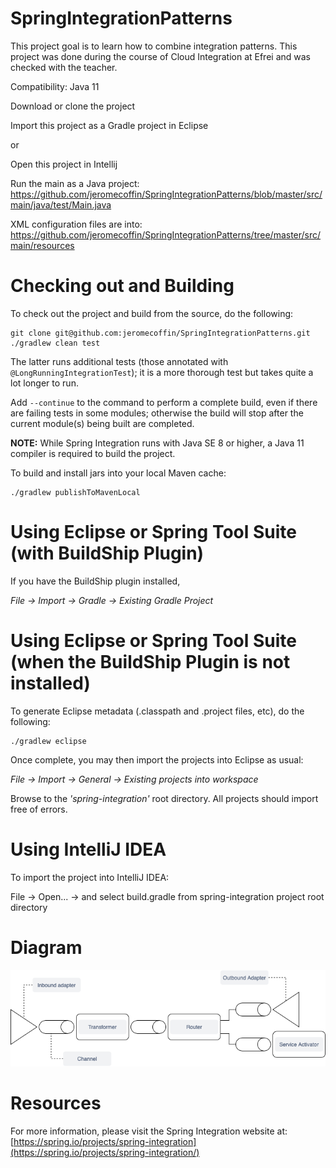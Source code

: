 # SpringIntegrationPatterns

This project goal is to learn how to combine integration patterns.
This project was done during the course of Cloud Integration at Efrei and was checked with the teacher.

Compatibility: Java 11

Download or clone the project

Import this project as a Gradle project in Eclipse

or

Open this project in Intellij

Run the main as a Java project: https://github.com/jeromecoffin/SpringIntegrationPatterns/blob/master/src/main/java/test/Main.java

XML configuration files are into: https://github.com/jeromecoffin/SpringIntegrationPatterns/tree/master/src/main/resources


# Checking out and Building

To check out the project and build from the source, do the following:

    git clone git@github.com:jeromecoffin/SpringIntegrationPatterns.git
    ./gradlew clean test

The latter runs additional tests (those annotated with `@LongRunningIntegrationTest`); it is a more thorough test but takes quite a lot longer to run.

Add `--continue` to the command to perform a complete build, even if there are failing tests in some modules; otherwise the build will stop after the current module(s) being built are completed.

**NOTE:** While Spring Integration runs with Java SE 8 or higher, a Java 11 compiler is required to build the project.

To build and install jars into your local Maven cache:

    ./gradlew publishToMavenLocal


# Using Eclipse or Spring Tool Suite (with BuildShip Plugin)

If you have the BuildShip plugin installed,

*File -> Import -> Gradle -> Existing Gradle Project*

# Using Eclipse or Spring Tool Suite (when the BuildShip Plugin is not installed)

To generate Eclipse metadata (.classpath and .project files, etc), do the following:

    ./gradlew eclipse

Once complete, you may then import the projects into Eclipse as usual:

 *File -> Import -> General -> Existing projects into workspace*

Browse to the *'spring-integration'* root directory. All projects should import
free of errors.

# Using IntelliJ IDEA

To import the project into IntelliJ IDEA:

File -> Open... -> and select build.gradle from spring-integration project root directory

# Diagram

![diagram](diagram.png)


# Resources

For more information, please visit the Spring Integration website at:
[https://spring.io/projects/spring-integration](https://spring.io/projects/spring-integration/)
